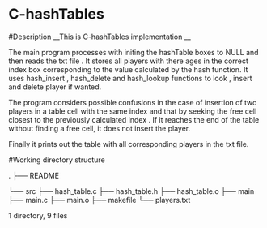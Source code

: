 # C-hashTables
#Description
__This is C-hashTables implementation __ 

The main program processes with initing the hashTable boxes to NULL and then  reads the txt file .
It stores all players with there ages in the correct index box corresponding to the value calculated by the hash function.
It uses hash_insert , hash_delete and hash_lookup functions to look , insert and delete player if wanted.

The program considers possible confusions in the case of insertion of two players in a table cell with the same index and that by seeking the free cell closest to 
the previously calculated  index .
If it reaches the end of the table without finding a free cell, it does not insert the player.


Finally it prints out the table with all corresponding players in the txt file.

#Working directory structure

.
├── README  

└── src
        ├── hash_table.c
        ├── hash_table.h
        ├── hash_table.o
        ├── main
        ├── main.c
        ├── main.o
        ├── makefile
        └── players.txt
    
        
1 directory, 9 files

